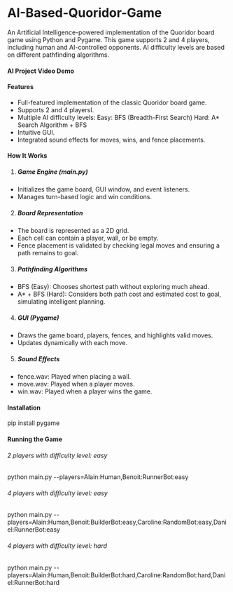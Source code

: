 # AI-Based-Quoridor-Game
An Artificial Intelligence-powered implementation of the Quoridor board game using Python and Pygame. This game supports 2 and 4 players, including human and AI-controlled opponents. AI difficulty levels are based on different pathfinding algorithms.

#### AI Project Video Demo
<a href="https://drive.google.com/file/d/1B1LBEiAZ91TOKkLZ95AXbCFne00hOj7C/view?usp=sharing" target="_blank"></a>

#### Features
- Full-featured implementation of the classic Quoridor board game.
- Supports 2 and 4 playersI.
- Multiple AI difficulty levels:
Easy: BFS (Breadth-First Search)
Hard: A* Search Algorithm + BFS
- Intuitive GUI.
- Integrated sound effects for moves, wins, and fence placements.

#### How It Works
1. ##### Game Engine (main.py)
- Initializes the game board, GUI window, and event listeners.
- Manages turn-based logic and win conditions.
2. ##### Board Representation
- The board is represented as a 2D grid.
- Each cell can contain a player, wall, or be empty.
- Fence placement is validated by checking legal moves and ensuring a path remains to goal.
3. ##### Pathfinding Algorithms
- BFS (Easy): Chooses shortest path without exploring much ahead.
- A* + BFS (Hard): Considers both path cost and estimated cost to goal, simulating intelligent planning.
4. ##### GUI (Pygame)
- Draws the game board, players, fences, and highlights valid moves.
- Updates dynamically with each move.
5. ##### Sound Effects
- fence.wav: Played when placing a wall.
- move.wav: Played when a player moves.
- win.wav: Played when a player wins the game.

#### Installation
pip install pygame

#### Running the Game
###### 2 players with difficulty level: easy
python main.py --players=Alain:Human,Benoit:RunnerBot:easy   
###### 4 players with difficulty level: easy
python main.py --players=Alain:Human,Benoit:BuilderBot:easy,Caroline:RandomBot:easy,Daniel:RunnerBot:easy
###### 4 players with difficulty level: hard
python main.py --players=Alain:Human,Benoit:BuilderBot:hard,Caroline:RandomBot:hard,Daniel:RunnerBot:hard
